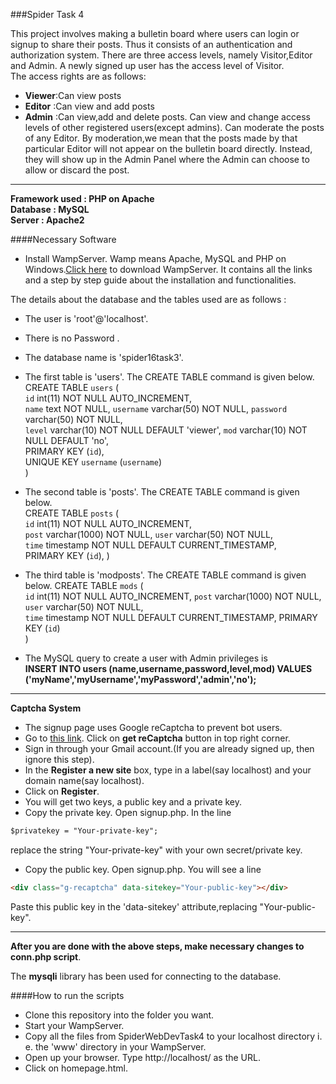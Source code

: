 ###Spider Task 4

This project involves making a bulletin board where users can login or signup to share their posts. Thus it consists of an authentication and authorization system. There are three access levels, namely Visitor,Editor and Admin. A newly signed up user has the access level of Visitor.  
The access rights are as follows:  
+ **Viewer**:Can view posts
+ **Editor** :Can view and add posts
+ **Admin**  :Can view,add and delete posts. Can view and change access levels of other registered users(except admins). Can moderate the posts of any Editor. By moderation,we mean that the posts made by that particular Editor will not appear on the bulletin board directly. Instead, they will show up in the Admin Panel where the Admin can choose to allow or discard the post.

----

**Framework used : PHP on Apache**  
**Database 	 : MySQL**  
**Server	 : Apache2** 

####Necessary Software

+ Install WampServer. Wamp means Apache, MySQL and PHP on Windows.[Click here](http://www.wampserver.com/en/) to download WampServer. It contains all the links and a step by step guide about the installation and functionalities.

The details about the database and the tables used are as follows :

+ The user is 'root'@'localhost'.
+ There is no Password .
+ The database name is 'spider16task3'.

+ The first table is 'users'. The CREATE TABLE command is given below.  
   CREATE TABLE `users` (  
  `id` int(11) NOT NULL AUTO_INCREMENT,  
  `name` text NOT NULL, 
  `username` varchar(50) NOT NULL,
  `password` varchar(50) NOT NULL,    
  `level` varchar(10) NOT NULL DEFAULT 'viewer',
  `mod` varchar(10) NOT NULL DEFAULT 'no',  
  PRIMARY KEY (`id`),  
  UNIQUE KEY `username` (`username`)  
)  

+ The second table is 'posts'. The CREATE TABLE command is given below.  
   CREATE TABLE `posts` (  
  `id` int(11) NOT NULL AUTO_INCREMENT,   
  `post` varchar(1000) NOT NULL,
  `user` varchar(50) NOT NULL,  
  `time` timestamp NOT NULL DEFAULT CURRENT_TIMESTAMP,  
  PRIMARY KEY (`id`),
)  

+ The third table is 'modposts'. The CREATE TABLE command is given below.
   CREATE TABLE `mods` (  
  `id` int(11) NOT NULL AUTO_INCREMENT, 
  `post` varchar(1000) NOT NULL,  
  `user` varchar(50) NOT NULL,  
  `time` timestamp NOT NULL DEFAULT CURRENT_TIMESTAMP,
  PRIMARY KEY (`id`)  
) 

+ The MySQL query to create a user with Admin privileges is  
**INSERT INTO users (name,username,password,level,mod) VALUES ('myName','myUsername','myPassword','admin','no');**

----

**Captcha System**

+ The signup page uses Google reCaptcha to prevent bot users.
+ Go to [this link](https://www.google.com/recaptcha/intro/index.html). Click on **get reCaptcha** button in top right corner.
+ Sign in through your Gmail account.(If you are already signed up, then ignore this step).
+ In the **Register a new site** box, type in a label(say localhost) and your domain name(say localhost). 
+ Click on **Register**.
+ You will get two keys, a public key and a private key.
+ Copy the private key. Open signup.php. In the line
```html
$privatekey = "Your-private-key";
```
replace the string "Your-private-key" with your own secret/private key.
+ Copy the public key. Open signup.php. You will see a line 
```html
<div class="g-recaptcha" data-sitekey="Your-public-key"></div>
```
Paste this public key in the 'data-sitekey' attribute,replacing "Your-public-key".

----

**After you are done with the above steps, make necessary changes to conn.php script**.

The **mysqli** library has been used for connecting to the database.

####How to run the scripts
+ Clone this repository into the folder you want. 
+ Start your WampServer.
+ Copy all the files from SpiderWebDevTask4 to your localhost directory i. e. the 'www' directory in your WampServer.
+ Open up your browser. Type http://localhost/ as the URL.
+ Click on homepage.html.
